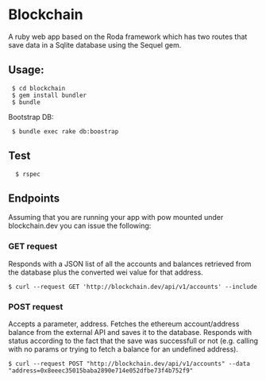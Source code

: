 # Blockchain

A ruby web app based on the Roda framework which has two routes that save data in a Sqlite database using the Sequel gem.

## Usage:

```
 $ cd blockchain
 $ gem install bundler
 $ bundle
```

Bootstrap DB:

```
 $ bundle exec rake db:boostrap
```

## Test

```
  $ rspec
```

## Endpoints

Assuming that you are running your app with pow mounted under blockchain.dev you
can issue the following:

### GET request
Responds with a JSON list of all the accounts and balances retrieved from the database plus the converted wei value for that address.

```
$ curl --request GET 'http://blockchain.dev/api/v1/accounts' --include
```

### POST request
Accepts a parameter, address. Fetches the ethereum account/address balance from the external API and saves it to the database.
Responds with status according to the fact that the save was successfull or not
(e.g. calling with no params or trying to fetch a balance for an undefined
address).

```
$ curl --request POST "http://blockchain.dev/api/v1/accounts" --data "address=0x8eeec35015baba2890e714e052dfbe73f4b752f9"
```
